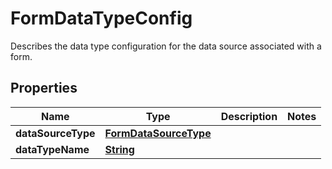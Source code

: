 

# FormDataTypeConfig

Describes the data type configuration for the data source associated with a form.

## Properties

| Name | Type | Description | Notes |
|------------ | ------------- | ------------- | -------------|
|**dataSourceType** | [**FormDataSourceType**](FormDataSourceType.md) |  |  |
|**dataTypeName** | [**String**](String.md) |  |  |



